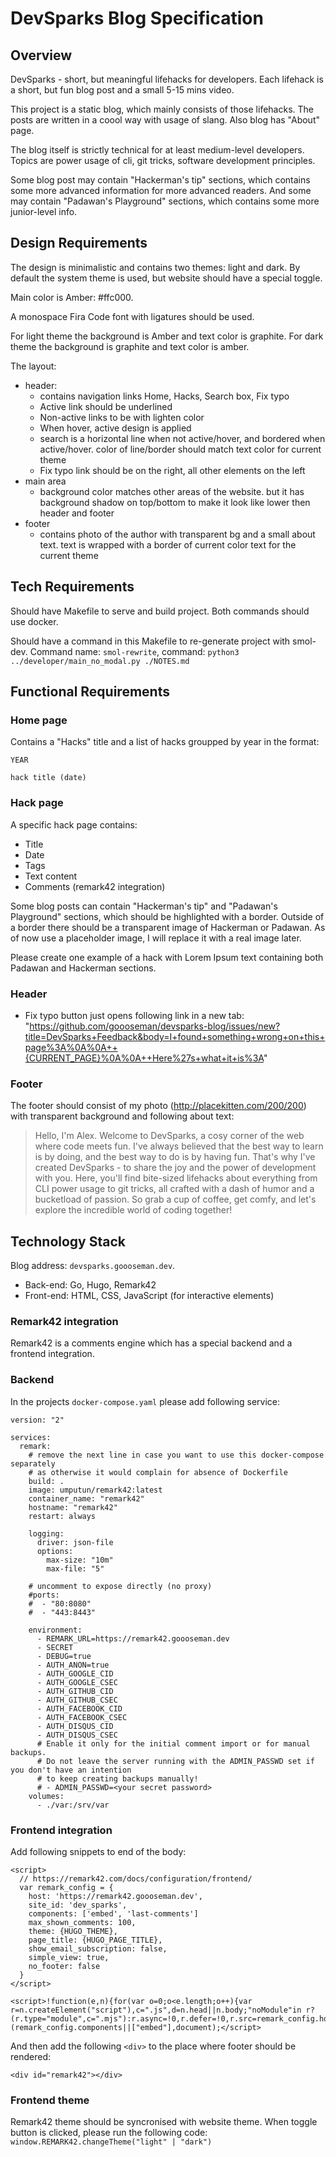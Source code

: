 # DevSparks Blog Specification

## Overview

DevSparks - short, but meaningful lifehacks for developers. Each lifehack is a short, but fun blog post and a small 5-15 mins video. 

This project is a static blog, which mainly consists of those lifehacks. The posts are written in a coool way with usage of slang. Also blog has "About" page.

The blog itself is strictly technical for at least medium-level developers. Topics are power usage of cli, git tricks, software development principles. 

Some blog post may contain "Hackerman's tip" sections, which contains some more advanced information for more advanced readers.
And some may contain "Padawan's Playground" sections, which contains some more junior-level info.

## Design Requirements

The design is minimalistic and contains two themes: light and dark. By default the system theme is used, but website should have a special toggle.

Main color is Amber: #ffc000. 

A monospace Fira Code font with ligatures should be used.

For light theme the background is Amber and text color is graphite.
For dark theme the background is graphite and text color is amber. 

The layout:
- header: 
  - contains navigation links Home, Hacks, Search box, Fix typo
  - Active link should be underlined 
  - Non-active links to be with lighten color
  - When hover, active design is applied
  - search is a horizontal line when not active/hover, and bordered when active/hover. color of line/border should match text color for current theme
  - Fix typo link should be on the right, all other elements on the left
- main area
  - background color matches other areas of the website. but it has background shadow on top/bottom to make it look like lower then header and footer
- footer
  - contains photo of the author with transparent bg and a small about text. text is wrapped with a border of current color text for the current theme

## Tech Requirements

Should have Makefile to serve and build project. Both commands should use docker. 

Should have a command in this Makefile to re-generate project with smol-dev. Command name: `smol-rewrite`, command: `python3 ../developer/main_no_modal.py ./NOTES.md `


## Functional Requirements

### Home page

Contains a "Hacks" title and a list of hacks groupped by year in the format:

```
YEAR

hack title (date)
```

### Hack page

A specific hack page contains:

- Title
- Date
- Tags
- Text content
- Comments (remark42 integration)

Some blog posts can contain "Hackerman's tip" and "Padawan's Playground" sections, which should be highlighted with a border. Outside of a border there should be a transparent image of Hackerman or Padawan. As of now use a placeholder image, I will replace it with a real image later.

Please create one example of a hack with Lorem Ipsum text containing both Padawan and Hackerman sections.

### Header

- Fix typo button just opens following link in a new tab: "https://github.com/goooseman/devsparks-blog/issues/new?title=DevSparks+Feedback&body=I+found+something+wrong+on+this+page%3A%0A%0A++{CURRENT_PAGE}%0A%0A++Here%27s+what+it+is%3A"

### Footer

The footer should consist of my photo (http://placekitten.com/200/200) with transparent background and following about text: 

> Hello, I'm Alex. 
> Welcome to DevSparks, a cosy corner of the web where code meets fun. I've always believed that the best way to learn is by doing, and the best way to do is by having fun. That's why I've created DevSparks - to share the joy and the power of development with you.
> Here, you'll find bite-sized lifehacks about everything from CLI power usage to git tricks, all crafted with a dash of humor and a bucketload of passion.
> So grab a cup of coffee, get comfy, and let's explore the incredible world of coding together!

## Technology Stack

Blog address: `devsparks.goooseman.dev`.

- Back-end: Go, Hugo, Remark42
- Front-end: HTML, CSS, JavaScript (for interactive elements)

### Remark42 integration

Remark42 is a comments engine which has a special backend and a frontend integration.

### Backend

In the projects `docker-compose.yaml` please add following service:

```
version: "2"

services:
  remark:
    # remove the next line in case you want to use this docker-compose separately
    # as otherwise it would complain for absence of Dockerfile
    build: .
    image: umputun/remark42:latest
    container_name: "remark42"
    hostname: "remark42"
    restart: always

    logging:
      driver: json-file
      options:
        max-size: "10m"
        max-file: "5"

    # uncomment to expose directly (no proxy)
    #ports:
    #  - "80:8080"
    #  - "443:8443"

    environment:
      - REMARK_URL=https://remark42.goooseman.dev
      - SECRET
      - DEBUG=true
      - AUTH_ANON=true 
      - AUTH_GOOGLE_CID
      - AUTH_GOOGLE_CSEC
      - AUTH_GITHUB_CID
      - AUTH_GITHUB_CSEC
      - AUTH_FACEBOOK_CID
      - AUTH_FACEBOOK_CSEC
      - AUTH_DISQUS_CID
      - AUTH_DISQUS_CSEC
      # Enable it only for the initial comment import or for manual backups.
      # Do not leave the server running with the ADMIN_PASSWD set if you don't have an intention
      # to keep creating backups manually!
      # - ADMIN_PASSWD=<your secret password>
    volumes:
      - ./var:/srv/var
```

### Frontend integration

Add following snippets to end of the body:

```
<script>
  // https://remark42.com/docs/configuration/frontend/
  var remark_config = {
    host: 'https://remark42.goooseman.dev',
    site_id: 'dev_sparks',
    components: ['embed', 'last-comments']
    max_shown_comments: 100,
    theme: {HUGO_THEME},
    page_title: {HUGO_PAGE_TITLE},
    show_email_subscription: false,
    simple_view: true,
    no_footer: false
  }
</script>
```

```
<script>!function(e,n){for(var o=0;o<e.length;o++){var r=n.createElement("script"),c=".js",d=n.head||n.body;"noModule"in r?(r.type="module",c=".mjs"):r.async=!0,r.defer=!0,r.src=remark_config.host+"/web/"+e[o]+c,d.appendChild(r)}}(remark_config.components||["embed"],document);</script>
```

And then add the following `<div>` to the place where footer should be rendered:

```
<div id="remark42"></div>
```

### Frontend theme

Remark42 theme should be syncronised with website theme. When toggle button is clicked, please run the following code: `window.REMARK42.changeTheme("light" | "dark")`